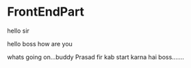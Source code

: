 # FrontEndPart
hello sir

hello boss
how are you

whats going on...buddy
Prasad
fir kab start karna hai boss.......